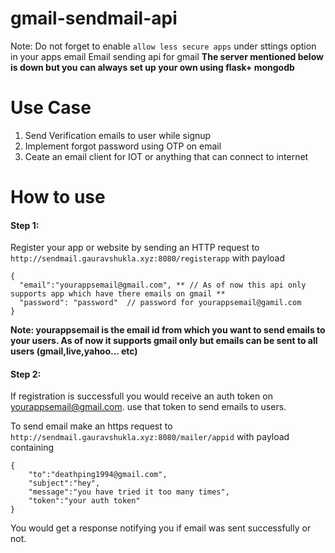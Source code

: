 # gmail-sendmail-api

Note: Do not forget to enable `allow less secure apps` under sttings option in your apps email
Email sending api for gmail
**The server mentioned below is down but you can always set up your own using flask+ mongodb**
# Use Case
  1. Send Verification emails to user while signup
  2. Implement forgot password using OTP on email
  3. Ceate an email client for IOT or anything that can connect to internet
  
# How to use

#### Step 1:
  Register your app or website by sending an HTTP request to `http://sendmail.gauravshukla.xyz:8080/registerapp`
  with payload
    
    {
      "email":"yourappsemail@gmail.com", ** // As of now this api only supports app which have there emails on gmail **
      "password": "password"  // password for yourappsemail@gamil.com			
    }

**Note: yourappsemail is the email id from which you want to send emails to your users. As of now it supports gmail only but emails can be sent to all users (gmail,live,yahoo... etc)**


#### Step 2:
  If registration is successfull you would receive an auth token on yourappsemail@gmail.com. use that token to send emails to users.
  
To send email make an https request to `http://sendmail.gauravshukla.xyz:8080/mailer/appid`
with payload containing


    {
        "to":"deathping1994@gmail.com",
        "subject":"hey",
        "message":"you have tried it too many times",
        "token":"your auth token"
    }


You would get a response notifying you if email was sent successfully or not.
